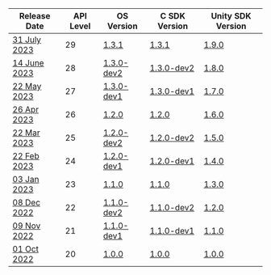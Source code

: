 | Release Date                                                               | API Level | OS Version                                                          | C SDK Version                                                        | Unity SDK Version                                                     |
| -------------------------------------------------------------------------- | --------- | ------------------------------------------------------------------- | -------------------------------------------------------------------- | --------------------------------------------------------------------- |
| [31 July 2023](/versioned_docs/version-02-Aug-2023/releases/release-2023-july/july-release-notes)       | 29        | [1.3.1](/versioned_docs/version-02-Aug-2023/releases/release-2023-july/os-release-notes)    | [1.3.1](/versioned_docs/version-02-Aug-2023/releases/release-2023-july/sdk-release-notes)    | [1.9.0](/versioned_docs/version-02-Aug-2023/releases/release-2023-july/unity-sdk-release-notes)    |
| [14 June 2023](/versioned_docs/version-02-Aug-2023/releases/release-2023-june/june-release-notes)       | 28        | [1.3.0-dev2](/versioned_docs/version-02-Aug-2023/releases/release-2023-june/os-release-notes)    | [1.3.0-dev2](/versioned_docs/version-02-Aug-2023/releases/release-2023-june/sdk-release-notes)    | [1.8.0](/versioned_docs/version-02-Aug-2023/releases/release-2023-june/unity-sdk-release-notes)    |
| [22 May 2023](/versioned_docs/version-02-Aug-2023/releases/release-2023-may/may-release-notes)       | 27        | [1.3.0-dev1](/versioned_docs/version-02-Aug-2023/releases/release-2023-may/os-release-notes)    | [1.3.0-dev1](/versioned_docs/version-02-Aug-2023/releases/release-2023-may/sdk-release-notes)    | [1.7.0](/versioned_docs/version-02-Aug-2023/releases/release-2023-may/unity-sdk-release-notes)    |
| [26 Apr 2023](/versioned_docs/version-02-Aug-2023/releases/release-2023-april/april-release-notes)       | 26        | [1.2.0](/versioned_docs/version-02-Aug-2023/releases/release-2023-april/os-release-notes)    | [1.2.0](/versioned_docs/version-02-Aug-2023/releases/release-2023-april/sdk-release-notes)    | [1.6.0](/versioned_docs/version-02-Aug-2023/releases/release-2023-april/unity-sdk-release-notes)    |
| [22 Mar 2023](/versioned_docs/version-02-Aug-2023/releases/release-2023-march/march-release-notes)       | 25        | [1.2.0-dev2](/versioned_docs/version-02-Aug-2023/releases/release-2023-march/os-release-notes)    | [1.2.0-dev2](/versioned_docs/version-02-Aug-2023/releases/release-2023-march/sdk-release-notes)    | [1.5.0](/versioned_docs/version-02-Aug-2023/releases/release-2023-march/unity-sdk-release-notes)    |
| [22 Feb 2023](/versioned_docs/version-02-Aug-2023/releases/release-2023-february/february-release-notes) | 24        | [1.2.0-dev1](/versioned_docs/version-02-Aug-2023/releases/release-2023-february/os-release-notes) | [1.2.0-dev1](/versioned_docs/version-02-Aug-2023/releases/release-2023-february/sdk-release-notes) | [1.4.0](/versioned_docs/version-02-Aug-2023/releases/release-2023-february/unity-sdk-release-notes) |
| [03 Jan 2023](/versioned_docs/version-02-Aug-2023/releases/release-2023-january/january-release-notes)   | 23        | [1.1.0](/versioned_docs/version-02-Aug-2023/releases/release-2023-january/os-release-notes)       | [1.1.0](/versioned_docs/version-02-Aug-2023/releases/release-2023-january/sdk-release-notes)       | [1.3.0](/versioned_docs/version-02-Aug-2023/releases/release-2023-january/unity-sdk-release-notes)  |
| [08 Dec 2022](/versioned_docs/version-02-Aug-2023/releases/release-2022-december/december-release-notes) | 22        | [1.1.0-dev2](/versioned_docs/version-02-Aug-2023/releases/release-2022-december/os-release-notes) | [1.1.0-dev2](/versioned_docs/version-02-Aug-2023/releases/release-2022-december/sdk-release-notes) | [1.2.0](/versioned_docs/version-02-Aug-2023/releases/release-2022-december/unity-sdk-release-notes) |
| [09 Nov 2022](/versioned_docs/version-02-Aug-2023/releases/release-2022-november/november-release-notes) | 21        | [1.1.0-dev1](/versioned_docs/version-02-Aug-2023/releases/release-2022-november/os-release-notes) | [1.1.0-dev1](/versioned_docs/version-02-Aug-2023/releases/release-2022-november/sdk-release-notes) | [1.1.0](/versioned_docs/version-02-Aug-2023/releases/release-2022-november/unity-sdk-release-notes) |
| [01 Oct 2022](/versioned_docs/version-02-Aug-2023/releases/release-2022-october/october-release-notes)   | 20        | [1.0.0](/versioned_docs/version-02-Aug-2023/releases/release-2022-october/os-release-notes)       | [1.0.0](/versioned_docs/version-02-Aug-2023/releases/release-2022-october/sdk-release-notes)       | [1.0.0](/versioned_docs/version-02-Aug-2023/releases/release-2022-october/unity-sdk-release-notes)  |

